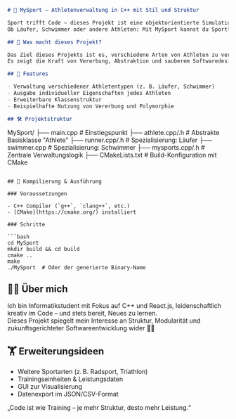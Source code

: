 ```markdown
# 🏅 MySport – Athletenverwaltung in C++ mit Stil und Struktur

Sport trifft Code – dieses Projekt ist eine objektorientierte Simulation eines sportlichen Verwaltungssystems 🧠⚽  
Ob Läufer, Schwimmer oder andere Athleten: Mit MySport kannst du Sportler einfach modellieren und verwalten.

## 🚀 Was macht dieses Projekt?

Das Ziel dieses Projekts ist es, verschiedene Arten von Athleten zu verwalten, ihre Daten zu speichern und durch polymorphe Strukturen zu erweitern.  
Es zeigt die Kraft von Vererbung, Abstraktion und sauberem Softwaredesign mit C++.

## 🧠 Features

- Verwaltung verschiedener Athletentypen (z. B. Läufer, Schwimmer)  
- Ausgabe individueller Eigenschaften jedes Athleten  
- Erweiterbare Klassenstruktur  
- Beispielhafte Nutzung von Vererbung und Polymorphie

## 🛠️ Projektstruktur

```
MySport/
├── main.cpp              # Einstiegspunkt
├── athlete.cpp/.h        # Abstrakte Basisklasse "Athlete"
├── runner.cpp/.h         # Spezialisierung: Läufer
├── swimmer.cpp           # Spezialisierung: Schwimmer
├── mysports.cpp/.h       # Zentrale Verwaltungslogik
├── CMakeLists.txt        # Build-Konfiguration mit CMake
```

## 🧪 Kompilierung & Ausführung

### Voraussetzungen

- C++ Compiler (`g++`, `clang++`, etc.)  
- [CMake](https://cmake.org/) installiert

### Schritte

```bash
cd MySport
mkdir build && cd build
cmake ..
make
./MySport  # Oder der generierte Binary-Name
```


## 👨‍🎓 Über mich

Ich bin Informatikstudent mit Fokus auf C++ und React.js, leidenschaftlich kreativ im Code – und stets bereit, Neues zu lernen.  
Dieses Projekt spiegelt mein Interesse an Struktur, Modularität und zukunftsgerichteter Softwareentwicklung wider 🧩🚀

## 🏋️ Erweiterungsideen

- Weitere Sportarten (z. B. Radsport, Triathlon)  
- Trainingseinheiten & Leistungsdaten  
- GUI zur Visualisierung  
- Datenexport im JSON/CSV-Format

„Code ist wie Training – je mehr Struktur, desto mehr Leistung.“
